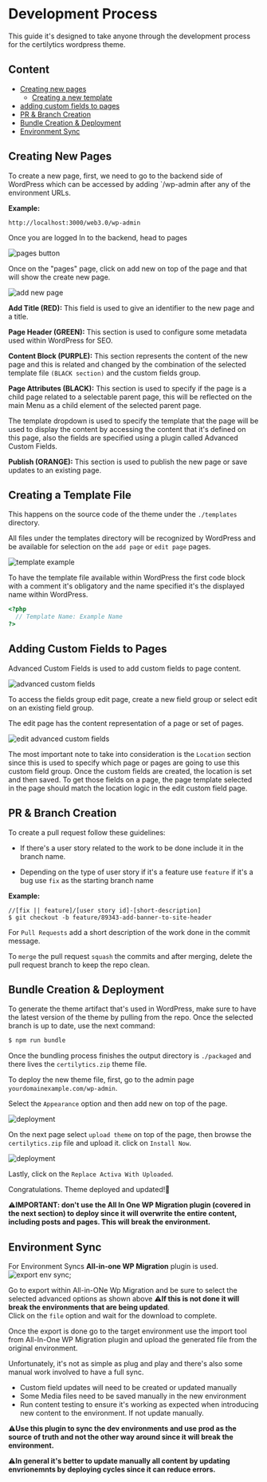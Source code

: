 # Development Process

This guide it's designed to take anyone through the development process for the certilytics wordpress theme.

## Content
- [Creating new pages](#creatingNewPages)
    - [Creating a new template](#creatingANewTemplate)
- [adding custom fields to pages](#customFieldsToPages)
- [PR & Branch Creation](#prCreation)
- [Bundle Creation & Deployment](#bundleCreation)
- [Environment Sync](#envSync)

<a name="creatingNewPages"></a>
## Creating New Pages

To create a new page, first, we need to go to the backend side of WordPress which can be accessed by adding `/wp-admin after any of the environment URLs. 

**Example:**
```
http://localhost:3000/web3.0/wp-admin
```

Once you are logged In to the backend, head to pages

![pages button](pagesOption.png)

Once on the "pages" page, click on add new on top of the page and that will show the create new page.

![add new page](./devAssets/AddNewPage.png)

**Add Title (RED):** This field is used to give an identifier to the new page and a title.

**Page Header (GREEN):** This section is used to configure some metadata used within WordPress for SEO.

**Content Block (PURPLE):** This section represents the content of the new page and this is related and changed by the combination of the selected template file `(BLACK section)` and the custom fields group.

**Page Attributes (BLACK):** This section is used to specify if the page is a child page related to a selectable parent page, this will be reflected on the main Menu as a child element of the selected parent page.

The template dropdown is used to specify the template that the page will be used to display the content by accessing the content that it's defined on this page, also the fields are specified using a plugin called Advanced Custom Fields.

**Publish (ORANGE):** This section is used to publish the new page or save updates to an existing page.

<a name="creatingANewTemplate"></a>
## Creating a Template File
This happens on the source code of the theme under the `./templates` directory.

All files under the templates directory will be recognized by WordPress and be available for selection on the `add page` or `edit page` pages.

![template example](./devAssets/templateExample.png)

To have the template file available within WordPress the first code block with a comment it's obligatory and the name specified it's the displayed name within WordPress. 
```php
<?php 
  // Template Name: Example Name
?>
```

<a name="customFieldsToPages"></a>
## Adding Custom Fields to Pages

Advanced Custom Fields is used to add custom fields to page content.

![advanced custom fields](./devAssets/advancedCustomfields.png)

To access the fields group edit page, create a new field group or select edit on an existing field group.

The edit page has the content representation of a page or set of pages.

![edit advanced custom fields](./devAssets/editCustomFields.png)

The most important note to take into consideration is the `Location` section since this is used to specify which page or pages are going to use this custom field group. Once the custom fields are created, the location is set and then saved. To get those fields on a page, the page template selected in the page should match the location logic in the edit custom field page.

<a name="prCreation"></a>
## PR & Branch Creation

To create a pull request follow these guidelines:

- If there's a user story related to the work to be done include it in the branch name.

- Depending on the type of user story if it's a feature use `feature` if it's a bug use `fix` as the starting branch name

**Example:**
```
//[fix || feature]/[user story id]-[short-description]
$ git checkout -b feature/89343-add-banner-to-site-header
```

For `Pull Requests` add a short description of the work done in the commit message.

To `merge` the pull request `squash` the commits and after merging, delete the pull request branch to keep the repo clean.

<a name="bundleCreation"></a>
## Bundle Creation & Deployment

To generate the theme artifact that's used in WordPress, make sure to have the latest version of the theme by pulling from the repo. Once the selected branch is up to date, use the next command:
```zsh
$ npm run bundle
```

Once the bundling process finishes the output directory is `./packaged` and there lives the `certilytics.zip` theme file.

To deploy the new theme file, first, go to the admin page `yourdomainexample.com/wp-admin`.

Select the `Appearance` option and then add new on top of the page.

![deployment](./devAssets/deploy.png)

On the next page select `upload theme` on top of the page, then browse the `certilytics.zip` file and upload it.
click on `Install Now`.

![deployment](./devAssets/installNOw.png)

Lastly, click on the `Replace Activa With Uploaded`.

Congratulations. Theme deployed and updated!🥳

⚠️**IMPORTANT: don't use the All In One WP Migration plugin (covered in the next section) to deploy since it will overwrite the entire content, including posts and pages. This will break the environment.** 

<a name="envSync"></a>
## Environment Sync

For Environment Syncs **All-in-one WP Migration** plugin is used.
![export env sync](./devAssets/envSync1.png);

Go to export within All-in-ONe Wp Migration and be sure to select the selected advanced options as shown above ⚠️**If this is not done it will break the environments that are being updated**.  
Click on the `file` option and wait for the download to complete.

Once the export is done go to the target environment use the import tool from All-In-One WP Migration plugin and upload the generated file from the original environment.

Unfortunately, it's not as simple as plug and play and there's also some manual work involved to have a full sync.

- Custom field updates will need to be created or updated manually
- Some Media files need to be saved manually in the new environment
- Run content testing to ensure it's working as expected when introducing new content to the environment. If not update manually.


⚠️**Use this plugin to sync the dev environments and use prod as the source of truth and not the other way around since it will break the environment.**

⚠️**In general it's better to update manually all content by updating envrionemnts by deploying cycles since it can reduce errors.**

